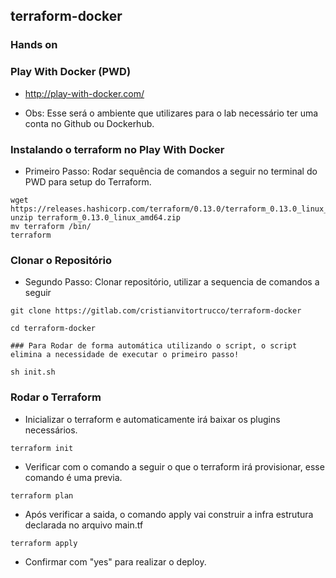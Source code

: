 ## terraform-docker

### Hands on

### Play With Docker (PWD)

* http://play-with-docker.com/

- Obs: Esse será o ambiente que utilizares para o lab necessário ter uma conta no Github ou Dockerhub.

### Instalando o terraform no Play With Docker
- Primeiro Passo: Rodar sequência de comandos a seguir no terminal do PWD para setup do Terraform.

```
wget https://releases.hashicorp.com/terraform/0.13.0/terraform_0.13.0_linux_amd64.zip
unzip terraform_0.13.0_linux_amd64.zip
mv terraform /bin/
terraform
```

### Clonar o Repositório 
- Segundo Passo: Clonar repositório, utilizar a sequencia de comandos a seguir

```
git clone https://gitlab.com/cristianvitortrucco/terraform-docker

cd terraform-docker 

### Para Rodar de forma automática utilizando o script, o script elimina a necessidade de executar o primeiro passo!

sh init.sh

```

### Rodar o Terraform

- Inicializar o terraform e automaticamente irá baixar os plugins necessários.

```
terraform init
```

- Verificar com o comando a seguir o que o terraform irá provisionar, esse comando é uma previa.

```
terraform plan
```

- Após verificar a saida, o comando apply vai construir a infra estrutura declarada no arquivo main.tf

```
terraform apply
```
- Confirmar com "yes" para realizar o deploy.
